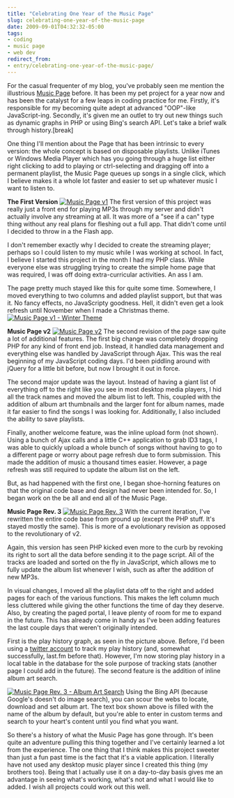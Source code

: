 ```yaml
---
title: "Celebrating One Year of the Music Page"
slug: celebrating-one-year-of-the-music-page
date: 2009-09-01T04:32:32-05:00
tags:
- coding
- music page
- web dev
redirect_from:
- entry/celebrating-one-year-of-the-music-page/
---
```

For the casual frequenter of my blog, you've probably seen me mention the illustrious [Music Page](http://dxprog.com/entry/building-a-web-based-media-player---part-1/) before. It has been my pet project for a year now and has been the catalyst for a few leaps in coding practice for me. Firstly, it's responsible for my becoming quite adept at advanced "OOP"-like JavaScript-ing. Secondly, it's given me an outlet to try out new things such as dynamic graphs in PHP or using Bing's search API. Let's take a brief walk through history.[break]

One thing I'll mention about the Page that has been intrinsic to every version: the whole concept is based on disposable playlists. Unlike iTunes or Windows Media Player which has you going through a huge list either right clicking to add to playing or ctrl-selecting and dragging off into a permanent playlist, the Music Page queues up songs in a single click, which I believe makes it a whole lot faster and easier to set up whatever music I want to listen to.

**The First Version**
[![](http://dxprog.com/pics/music_page_1.jpg "Music Page v1")](http://dxprog.com/pics/music_page_1.jpg)
The first version of this project was really just a front end for playing MP3s through my server and didn't actually involve any streaming at all. It was more of a "see if a can" type thing without any real plans for fleshing out a full app. That didn't come until I decided to throw in a the Flash app.

I don't remember exactly why I decided to create the streaming player; perhaps so I could listen to my music while I was working at school. In fact, I believe I started this project in the month I had my PHP class. While everyone else was struggling trying to create the simple home page that was required, I was off doing extra-curricular activities. An ass I am.

The page pretty much stayed like this for quite some time. Somewhere, I moved everything to two columns and added playlist support, but that was it. No fancy effects, no JavaScripty goodness. Hell, it didn't even get a look refresh until November when I made a Christmas theme.
[![](http://dxprog.com/pics/music_page_1_winter.jpg "Music Page v1 - Winter Theme")](http://dxprog.com/pics/music_page_1_winter.jpg)

**Music Page v2**
[![](http://dxprog.com/pics/music_page_2.jpg "Music Page v2")](http://dxprog.com/pics/music_page_2.jpg)
The second revision of the page saw quite a lot of additional features. The first big change was completely dropping PHP for any kind of front end job. Instead, it handled data management and everything else was handled by JavaScript through Ajax. This was the real beginning of my JavaScript coding days. I'd been piddling around with jQuery for a little bit before, but now I brought it out in force.

The second major update was the layout. Instead of having a giant list of everything off to the right like you see in most desktop media players, I hid all the track names and moved the album list to left. This, coupled with the addition of album art thumbnails and the larger font for album names, made it far easier to find the songs I was looking for. Additionally, I also included the ability to save playlists.

Finally, another welcome feature, was the inline upload form (not shown). Using a bunch of Ajax calls and a little C++ application to grab ID3 tags, I was able to quickly upload a whole bunch of songs without having to go to a different page or worry about page refresh due to form submission. This made the addition of music a thousand times easier. However, a page refresh was still required to update the album list on the left.

But, as had happened with the first one, I began shoe-horning features on that the original code base and design had never been intended for. So, I began work on the be all and end all of the Music Page.

**Music Page Rev. 3**
[![](http://dxprog.com/pics/music_page_3.jpg "Music Page Rev. 3")](http://dxprog.com/pics/music_page_3.jpg)
With the current iteration, I've rewritten the entire code base from ground up (except the PHP stuff. It's stayed mostly the same). This is more of a evolutionary revision as opposed to the revolutionary of v2.

Again, this version has seen PHP kicked even more to the curb by revoking its right to sort all the data before sending it to the page script. All of the tracks are loaded and sorted on the fly in JavaScript, which allows me to fully update the album list whenever I wish, such as after the addition of new MP3s.

In visual changes, I moved all the playlist data off to the right and added pages for each of the various functions. This makes the left column much less cluttered while giving the other functions the time of day they deserve. Also, by creating the paged portal, I leave plenty of room for me to expand in the future. This has already come in handy as I've been adding features the last couple days that weren't originally intended.

First is the play history graph, as seen in the picture above. Before, I'd been using a [twitter account](http://twitter.com/dxmusic) to track my play history (and, somewhat successfully, last.fm before that). However, I'm now storing play history in a local table in the database for the sole purpose of tracking stats (another page I could add in the future). The second feature is the addition of inline album art search.

[![](http://dxprog.com/pics/music_page_3_art.jpg "Music Page Rev. 3 - Album Art Search")](http://dxprog.com/pics/music_page_3_art.jpg)
Using the Bing API (because Google's doesn't do image search), you can scour the webs to locate, download and set album art. The text box shown above is filled with the name of the album by default, but you're able to enter in custom terms and search to your heart's content until you find what you want.

So there's a history of what the Music Page has gone through. It's been quite an adventure pulling this thing together and I've certainly learned a lot from the experience. The one thing that I think makes this project sweeter than just a fun past time is the fact that it's a viable application. I literally have not used any desktop music player since I created this thing (my brothers too). Being that I actually use it on a day-to-day basis gives me an advantage in seeing what's working, what's not and what I would like to added. I wish all projects could work out this well.
